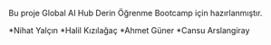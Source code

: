 Bu proje Global AI Hub Derin Öğrenme Bootcamp için hazırlanmıştır.

*Nihat Yalçın
*Halil Kızılağaç
*Ahmet Güner
*Cansu Arslangiray
